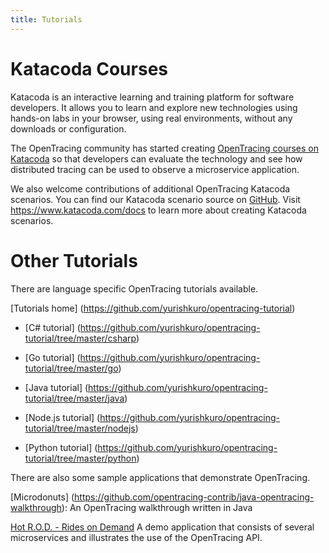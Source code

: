 ```yaml
---
title: Tutorials
---
```


# Katacoda Courses

Katacoda is an  interactive learning and training platform for software developers.  It allows you to learn and explore new technologies using hands-on labs in your browser, using real environments, without any downloads or configuration.  

The OpenTracing community has started creating [OpenTracing courses on Katacoda](https://www.katacoda.com/courses/opentracing) so that developers can evaluate the technology and see how distributed tracing can be used to observe a microservice application.

We also welcome contributions of additional OpenTracing Katacoda scenarios.  You can find our Katacoda scenario source on [GitHub](https://github.com/katacoda-scenarios/opentracing-scenarios).  Visit https://www.katacoda.com/docs to learn more about creating Katacoda scenarios.

# Other Tutorials

There are language specific OpenTracing tutorials available.

[Tutorials home] (https://github.com/yurishkuro/opentracing-tutorial)

* [C# tutorial]
(https://github.com/yurishkuro/opentracing-tutorial/tree/master/csharp)

* [Go tutorial]
(https://github.com/yurishkuro/opentracing-tutorial/tree/master/go)

* [Java tutorial]
(https://github.com/yurishkuro/opentracing-tutorial/tree/master/java)

* [Node.js tutorial]
(https://github.com/yurishkuro/opentracing-tutorial/tree/master/nodejs)

* [Python tutorial]
(https://github.com/yurishkuro/opentracing-tutorial/tree/master/python)

There are also some sample applications that demonstrate OpenTracing. 

[Microdonuts]
(https://github.com/opentracing-contrib/java-opentracing-walkthrough): An OpenTracing walkthrough written in Java

[Hot R.O.D. - Rides on Demand](https://github.com/jaegertracing/jaeger/tree/master/examples/hotrod)
A demo application that consists of several microservices and illustrates the use of the OpenTracing API.